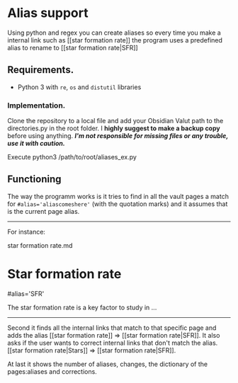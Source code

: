 # Alias support
Using python and regex you can create aliases so every time you make a internal link such as [[star formation rate]] the program uses a predefined alias to rename to [[star formation rate|SFR]]

## Requirements.
- Python 3 with `re`, `os` and `distutil` libraries

### Implementation.
Clone the repository to a local file and add your Obsidian Valut path to the directories.py in the root folder. I **highly suggest to make a backup copy** before using anything. ***I'm not responsible for missing files or any trouble, use it with caution.***

Execute python3 /path/to/root/aliases_ex.py

## Functioning

The way the programm works is it tries to find in all the vault pages a match for `#alias='aliascomeshere'` (with the quotation marks) and it assumes that is the current page alias.

---

For instance:

star formation rate.md
# Star formation rate
#alias='SFR'

The star formation rate is a key factor to study in ...

---

Second it finds all the internal links that match to that specific page and adds the alias [[star formation rate]] => [[star formation rate|SFR]].
It also asks if the user wants to correct internal links that don't match the alias. [[star formation rate|Stars]] => [[star formation rate|SFR]].

At last it shows the number of aliases, changes, the dictionary of the pages:aliases and corrections.

